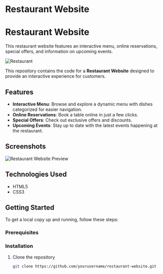 # Restaurant Website
# Restaurant Website

This restaurant website features an interactive menu, online reservations, special offers, and information on upcoming events.

![Restaurant](https://github.com/user-attachments/assets/7730f7ce-ae9e-411c-9372-20de66d4ae80)

This repository contains the code for a **Restaurant Website** designed to provide an interactive experience for customers.

## Features

- **Interactive Menu**: Browse and explore a dynamic menu with dishes categorized for easier navigation.
- **Online Reservations**: Book a table online in just a few clicks.
- **Special Offers**: Check out exclusive offers and discounts.
- **Upcoming Events**: Stay up to date with the latest events happening at the restaurant.

## Screenshots

![Restaurant Website Preview](path-to-image.jpg)

## Technologies Used

- HTML5
- CSS3

## Getting Started

To get a local copy up and running, follow these steps:

### Prerequisites


### Installation

1. Clone the repository
   ```bash
   git clone https://github.com/yourusername/restaurant-website.git

